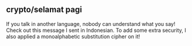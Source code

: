 ## crypto/selamat pagi

If you talk in another language, nobody can understand what you say! Check out this message I sent in Indonesian. To add some extra security, I also applied a monoalphabetic substitution cipher on it!